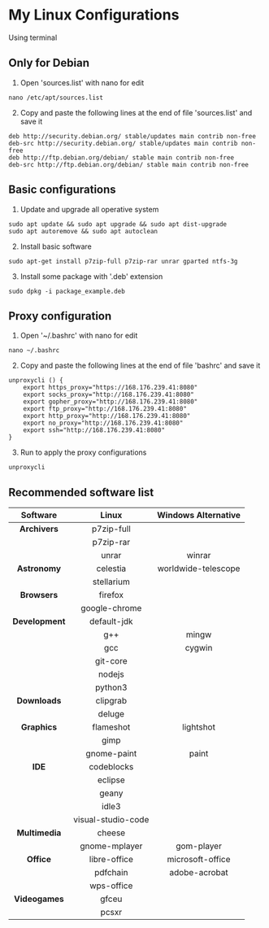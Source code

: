 # My Linux Configurations
Using terminal

## Only for Debian
1. Open 'sources.list' with nano for edit
```
nano /etc/apt/sources.list
````
2. Copy and paste the following lines at the end of file 'sources.list' and save it
```
deb http://security.debian.org/ stable/updates main contrib non-free
deb-src http://security.debian.org/ stable/updates main contrib non-free
deb http://ftp.debian.org/debian/ stable main contrib non-free
deb-src http://ftp.debian.org/debian/ stable main contrib non-free
```
## Basic configurations
1. Update and upgrade all operative system
```
sudo apt update && sudo apt upgrade && sudo apt dist-upgrade
sudo apt autoremove && sudo apt autoclean
```

2. Install basic software 
```
sudo apt-get install p7zip-full p7zip-rar unrar gparted ntfs-3g
```

3. Install some package with '.deb' extension
```
sudo dpkg -i package_example.deb
```

## Proxy configuration
1. Open '~/.bashrc' with nano for edit
```
nano ~/.bashrc 
```

2. Copy and paste the following lines at the end of file 'bashrc' and save it
```
unproxycli () {
    export https_proxy="https://168.176.239.41:8080"
    export socks_proxy="http://168.176.239.41:8080"
    export gopher_proxy="http://168.176.239.41:8080"
    export ftp_proxy="http://168.176.239.41:8080"
    export http_proxy="http://168.176.239.41:8080"
    export no_proxy="http://168.176.239.41:8080"
    export ssh="http://168.176.239.41:8080"
}
```
3. Run to apply the proxy configurations
```
unproxycli
```

## Recommended software list

| Software          | Linux                | Windows Alternative |
| :---------------: | :------------------: | :-----------------: |
| **Archivers**     | p7zip-full           |                     |
|                   | p7zip-rar            |                     |
|                   | unrar                | winrar              |
| **Astronomy**     | celestia             | worldwide-telescope |
|                   | stellarium           |                     |
| **Browsers**      | firefox              |                     |
|                   | google-chrome        |                     |
| **Development**   | default-jdk          |                     |
|                   | g++                  | mingw               |
|                   | gcc                  | cygwin              |
|                   | git-core             |                     |
|                   | nodejs               |                     |
|                   | python3              |                     |
| **Downloads**     | clipgrab             |                     |
|                   | deluge               |                     |
| **Graphics**      | flameshot            | lightshot           |
|                   | gimp                 |                     |
|                   | gnome-paint          | paint               |
| **IDE**           | codeblocks           |                     |
|                   | eclipse              |                     |
|                   | geany                |                     |
|                   | idle3                |                     |
|                   | visual-studio-code   |                     |
| **Multimedia**    | cheese               |                     |
|                   | gnome-mplayer        | gom-player          |
| **Office**        | libre-office         | microsoft-office    |
|                   | pdfchain             | adobe-acrobat       |
|                   | wps-office           |                     |
| **Videogames**    | gfceu                |                     |
|                   | pcsxr                |                     |
